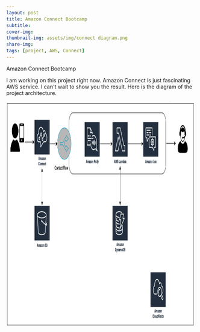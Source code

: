 ```yaml
---
layout: post
title: Amazon Connect Bootcamp
subtitle:
cover-img:
thumbnail-img: assets/img/connect diagram.png
share-img:
tags: [project, AWS, Connect]
---
```


Amazon Connect Bootcamp

I am working on this project right now. Amazon Connect is just fascinating AWS service. I can't wait to show you the result.
Here is the diagram of the project architecture. 


<img src="assets/img/connect diagram.png" alt="Connect Diagram" width="500" height="600">

